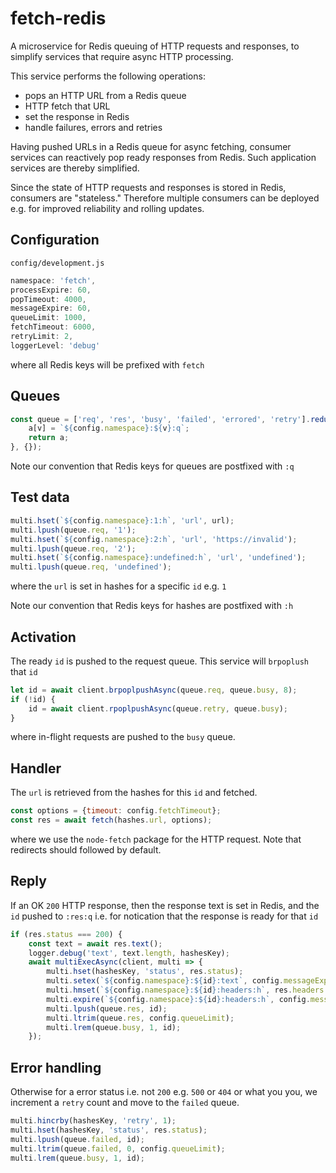 # fetch-redis

A microservice for Redis queuing of HTTP requests and responses,
to simplify services that require async HTTP processing.

This service performs the following operations:
- pops an HTTP URL from a Redis queue
- HTTP fetch that URL
- set the response in Redis
- handle failures, errors and retries

Having pushed URLs in a Redis queue for async fetching, consumer services can reactively pop ready responses from Redis. Such application services are thereby simplified.

Since the state of HTTP requests and responses is stored in Redis, consumers are "stateless."
Therefore multiple consumers can be deployed e.g. for improved reliability and rolling updates.

## Configuration

`config/development.js`
```javascript
namespace: 'fetch',
processExpire: 60,
popTimeout: 4000,
messageExpire: 60,
queueLimit: 1000,
fetchTimeout: 6000,
retryLimit: 2,
loggerLevel: 'debug'
```
where all Redis keys will be prefixed with `fetch`


## Queues

```javascript
const queue = ['req', 'res', 'busy', 'failed', 'errored', 'retry'].reduce((a, v) => {
    a[v] = `${config.namespace}:${v}:q`;
    return a;
}, {});
```

Note our convention that Redis keys for queues are postfixed with `:q`


## Test data

```javascript
multi.hset(`${config.namespace}:1:h`, 'url', url);
multi.lpush(queue.req, '1');
multi.hset(`${config.namespace}:2:h`, 'url', 'https://invalid');
multi.lpush(queue.req, '2');
multi.hset(`${config.namespace}:undefined:h`, 'url', 'undefined');
multi.lpush(queue.req, 'undefined');
```
where the `url` is set in hashes for a specific `id` e.g. `1`

Note our convention that Redis keys for hashes are postfixed with `:h`


## Activation

The ready `id` is pushed to the request queue. This service will `brpoplush` that `id`
```javascript
let id = await client.brpoplpushAsync(queue.req, queue.busy, 8);
if (!id) {
    id = await client.rpoplpushAsync(queue.retry, queue.busy);
}
```
where in-flight requests are pushed to the `busy` queue.


## Handler

The `url` is retrieved from the hashes for this `id` and fetched.
```javascript
const options = {timeout: config.fetchTimeout};
const res = await fetch(hashes.url, options);
```
where we use the `node-fetch` package for the HTTP request. Note that redirects should followed by default.


## Reply

If an OK `200` HTTP response, then the response text is set in Redis, and the `id` pushed to `:res:q` i.e. for notication that the response is ready for that `id`
```javascript
if (res.status === 200) {
    const text = await res.text();
    logger.debug('text', text.length, hashesKey);
    await multiExecAsync(client, multi => {
        multi.hset(hashesKey, 'status', res.status);
        multi.setex(`${config.namespace}:${id}:text`, config.messageExpire, text);
        multi.hmset(`${config.namespace}:${id}:headers:h`, res.headers._headers);
        multi.expire(`${config.namespace}:${id}:headers:h`, config.messageExpire);
        multi.lpush(queue.res, id);
        multi.ltrim(queue.res, config.queueLimit);
        multi.lrem(queue.busy, 1, id);
    });
```

## Error handling

Otherwise for a error status i.e. not `200` e.g. `500` or `404` or what you you, we increment a `retry` count and move to the `failed` queue.
```javascript
multi.hincrby(hashesKey, 'retry', 1);
multi.hset(hashesKey, 'status', res.status);
multi.lpush(queue.failed, id);
multi.ltrim(queue.failed, 0, config.queueLimit);
multi.lrem(queue.busy, 1, id);
```
